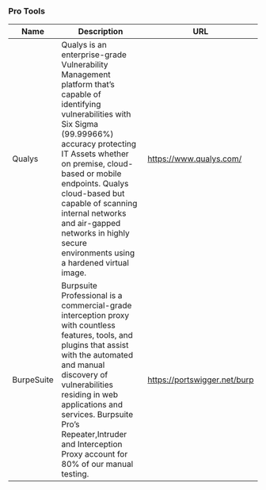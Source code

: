 ### Pro Tools 
|Name|Description|URL|
|-----|-----------|----|
|Qualys|Qualys is an enterprise-grade Vulnerability Management platform that’s capable of identifying vulnerabilities with Six Sigma (99.99966%) accuracy protecting IT Assets whether on premise, cloud-based or mobile endpoints. Qualys cloud-based but capable of scanning internal networks and air-gapped networks in highly secure environments using a hardened virtual image.|https://www.qualys.com/|
|BurpeSuite|Burpsuite Professional is a commercial-grade interception proxy with countless features, tools, and plugins that assist with the automated and manual discovery of vulnerabilities residing in web applications and services. Burpsuite Pro’s Repeater,Intruder and Interception Proxy account for 80% of our manual testing.|https://portswigger.net/burp|

